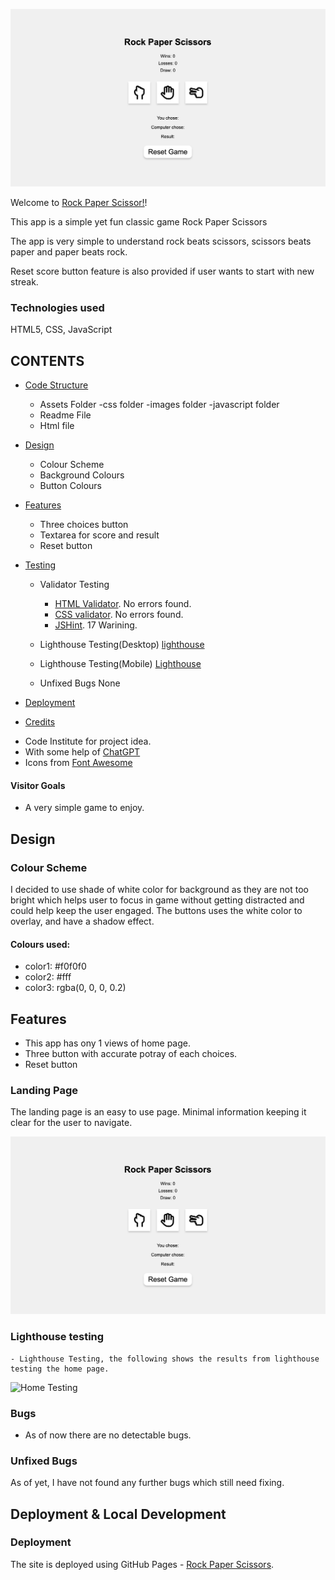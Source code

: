 ![Page Logo](assets/images/home.png)

Welcome to [Rock Paper Scissor!](https://grgmausham.github.io/PP2/)!

This app is a simple yet fun classic game Rock Paper Scissors

The app is very simple to understand rock beats scissors, scissors beats paper and paper beats rock.

Reset score button feature is also provided if user wants to start with new streak.

### Technologies used
HTML5, CSS, JavaScript

## CONTENTS
* [Code Structure](#code-structure)
    - Assets Folder
          -css folder
           -images folder
            -javascript folder
    - Readme File
    - Html file

* [Design](#design)
    - Colour Scheme
    - Background Colours
    - Button Colours

* [Features](#features)
    - Three choices button
    - Textarea for score and result
    - Reset button 

* [Testing](#testing)
    - Validator Testing
        - [HTML Validator](https://validator.w3.org/). No errors found.
        - [CSS validator](https://jigsaw.w3.org/css-validator/). No errors found.
        - [JSHint](https://jshint.com/). 17 Warining.
    
    - Lighthouse Testing(Desktop)
    [lighthouse](assets/images/desktoplighthouse.png)

    - Lighthouse Testing(Mobile)
      [Lighthouse](assets/images/mobilelighthouse.png)
      
    - Unfixed Bugs
      None

* [Deployment](https://grgmausham.github.io/PP2/)

* [Credits](#credits)
 - Code Institute for project idea.
 - With some help of [ChatGPT](https://chatgpt.com/)
 - Icons from [Font Awesome](https://fontawesome.com/)

#### Visitor Goals
- A very simple game to enjoy.

## Design
### Colour Scheme
I decided to use shade of white color for background as they are not too bright which helps user to focus in game without getting distracted and could help keep the user engaged. The buttons uses the white color to overlay, and have a shadow effect.

#### Colours used:
- color1: #f0f0f0
- color2: #fff
- color3: rgba(0, 0, 0, 0.2)

## Features
 - This app has ony 1 views of home page.
 - Three button with accurate potray of each choices.
 - Reset button 
### Landing Page

The landing page is an easy to use page. Minimal information keeping it clear for the user to navigate.

![Home Page](assets/images/home.png)

### Lighthouse testing
    - Lighthouse Testing, the following shows the results from lighthouse testing the home page.
![Home Testing](assets/images/lighthouse.png)


### Bugs
- As of now there are no detectable bugs.

### Unfixed Bugs
As of yet, I have not found any further bugs which still need fixing.

## Deployment & Local Development

### Deployment

The site is deployed using GitHub Pages - [Rock Paper Scissors](https://grgmausham.github.io/PP2/).
